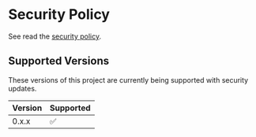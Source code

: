 # Security Policy

See read the [security policy](https://github.com/SheffieldMLtracking/.github/blob/main/SECURITY.md).

## Supported Versions

These versions of this project are currently being supported with security updates.

| Version | Supported          |
| ------- | ------------------ |
| 0.x.x   | :white_check_mark: |
